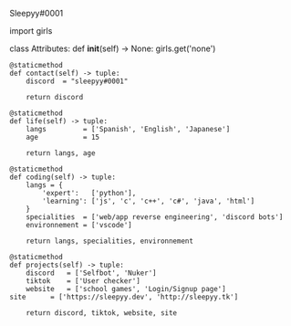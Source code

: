 Sleepyy#0001

import girls

class Attributes:
	def __init__(self) -> None:
		girls.get('none')
	
	@staticmethod
	def contact(self) -> tuple:
	    discord  = "sleepyy#0001"
	    
	    return discord
	
	@staticmethod
	def life(self) -> tuple:
		langs         = ['Spanish', 'English', 'Japanese']
		age           = 15
		
		return langs, age
	
	@staticmethod
	def coding(self) -> tuple:
		langs = {
			'expert':   ['python'],
			'learning': ['js', 'c', 'c++', 'c#', 'java', 'html']
		}
		specialities  = ['web/app reverse engineering', 'discord bots']
		environnement = ['vscode']
		
		return langs, specialities, environnement
	
	@staticmethod
	def projects(self) -> tuple:
		discord   = ['Selfbot', 'Nuker']
		tiktok    = ['User checker']
		website   = ['school games', 'Login/Signup page']
    site      = ['https://sleepyy.dev', 'http://sleepyy.tk']
		
		return discord, tiktok, website, site
